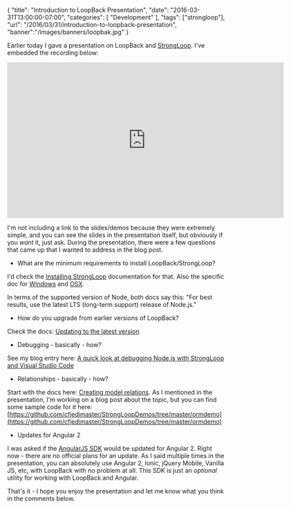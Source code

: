 
{
	"title": "Introduction to LoopBack Presentation",
	"date": "2016-03-31T13:00:00-07:00",
	"categories": [
		"Development"
	],
	"tags": ["strongloop"],
	"url": "/2016/03/31/introduction-to-loopback-presentation",
	"banner":"/images/banners/loopbak.jpg"
}

Earlier today I gave a presentation on LoopBack and [StrongLoop](https://strongloop.com). I've embedded the recording below:

<!--more-->

<iframe width="640" height="360" src="https://www.youtube.com/embed/3YxZbSPIUAo" frameborder="0" allowfullscreen></iframe>

I'm not including a link to the slides/demos because they were extremely simple, and you can see the slides in the presentation itself, but obviously if you *want* it, just ask.  During the presentation, there were a few questions that came up that I wanted to address in the blog post.

* What are the minimum requirements to install LoopBack/StrongLoop?

I'd check the [Installing StrongLoop](https://docs.strongloop.com/display/SL/Installing+StrongLoop) documentation for that. Also the specific doc for [Windows](https://docs.strongloop.com/display/SL/Installing+on+Windows) and [OSX](https://docs.strongloop.com/display/SL/Installing+on+MacOS).

In terms of the supported version of Node, both docs say this: "For best results, use the latest LTS (long-term support) release of Node.js."

* How do you upgrade from earlier versions of LoopBack?

Check the docs: [Updating to the latest version](https://docs.strongloop.com/display/SL/Updating+to+the+latest+version)

* Debugging - basically - how?

See my blog entry here: [A quick look at debugging Node.js with StrongLoop and Visual Studio Code](http://www.raymondcamden.com/2015/10/28/a-quick-look-at-debugging-node-js-with-strongloop-and-visual-studio-code/)

* Relationships - basically - how?

Start with the docs here: [Creating model relations](https://docs.strongloop.com/display/LB/Creating+model+relations). As I mentioned in the presentation, I'm working on a blog post about the topic, but you can find some sample code for it here: [https://github.com/cfjedimaster/StrongLoopDemos/tree/master/ormdemo](https://github.com/cfjedimaster/StrongLoopDemos/tree/master/ormdemo)

* Updates for Angular 2

I was asked if the [AngularJS SDK](https://docs.strongloop.com/display/LB/AngularJS+JavaScript+SDK) would be updated for Angular 2. Right now - there are no official plans for an update. As I said multiple times in the presentation, you can absolutely use Angular 2, Ionic, jQuery Mobile, Vanilla JS, etc, with LoopBack with no problem at all. This SDK is just an *optional* utility for working with LoopBack and Angular.

That's it - I hope you enjoy the presentation and let me know what you think in the comments below.